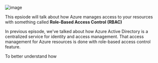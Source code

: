 ![image](https://github.com/user-attachments/assets/6635aa7f-4ad5-4736-9412-0766c2472793)

This epsiode will talk about how Azure manages access to your resources with something called **Role-Based Access Control (RBAC)**

In previous episode, we've talked about how Azure Active Directory is a centralized service for identity and access management. That access management for Azure resources is done with role-based access control feature. 

To better understand how 
